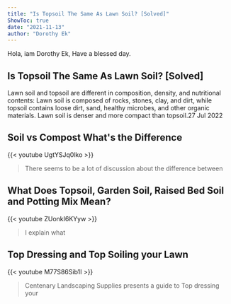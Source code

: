 ```yaml
---
title: "Is Topsoil The Same As Lawn Soil? [Solved]"
ShowToc: true 
date: "2021-11-13"
author: "Dorothy Ek" 
---
```


Hola, iam Dorothy Ek, Have a blessed day.
## Is Topsoil The Same As Lawn Soil? [Solved]
Lawn soil and topsoil are different in composition, density, and nutritional contents: Lawn soil is composed of rocks, stones, clay, and dirt, while topsoil contains loose dirt, sand, healthy microbes, and other organic materials. Lawn soil is denser and more compact than topsoil.27 Jul 2022

## Soil vs Compost What's the Difference
{{< youtube UgtYSJq0lko >}}
>There seems to be a lot of discussion about the difference between 

## What Does Topsoil, Garden Soil, Raised Bed Soil and Potting Mix Mean?
{{< youtube ZUonkI6KYyw >}}
>I explain what 

## Top Dressing and Top Soiling your Lawn
{{< youtube M77S86Sib1I >}}
>Centenary Landscaping Supplies presents a guide to Top dressing your 

